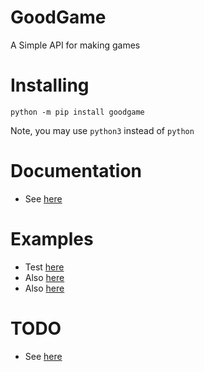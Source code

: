 # GoodGame
A Simple API for making games
# Installing
```commandline
python -m pip install goodgame
```
Note, you may use `python3` instead of `python`
# Documentation
 - See [here](https://github.com/Pyxelsuft/goodgame/tree/main/docs)
# Examples
 - Test [here](main.py) <br />
 - Also [here](https://github.com/PixelsuftGames/good-examples)
 - Also [here](https://youtu.be/dQw4w9WgXcQ)
# TODO
 - See [here](https://github.com/Pyxelsuft/goodgame/search?q=TODO&type=)
